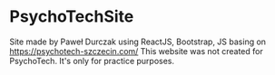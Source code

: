 # PsychoTechSite
Site made by Paweł Durczak using ReactJS, Bootstrap, JS basing on https://psychotech-szczecin.com/
This website was not created for PsychoTech. It's only for practice purposes.
